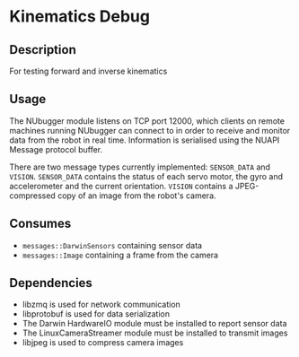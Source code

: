 Kinematics Debug
========

## Description

For testing forward and inverse kinematics

## Usage

The NUbugger module listens on TCP port 12000, which clients on remote machines
running NUbugger can connect to in order to receive and monitor data from the
robot in real time. Information is serialised using the NUAPI Message protocol
buffer.

There are two message types currently implemented: `SENSOR_DATA` and `VISION`.
`SENSOR_DATA` contains the status of each servo motor, the gyro and
accelerometer and the current orientation. `VISION` contains a JPEG-compressed
copy of an image from the robot's camera.

## Consumes

* `messages::DarwinSensors` containing sensor data
* `messages::Image` containing a frame from the camera

## Dependencies

* libzmq is used for network communication
* libprotobuf is used for data serialization
* The Darwin HardwareIO module must be installed to report sensor data
* The LinuxCameraStreamer module must be installed to transmit images
* libjpeg is used to compress camera images

